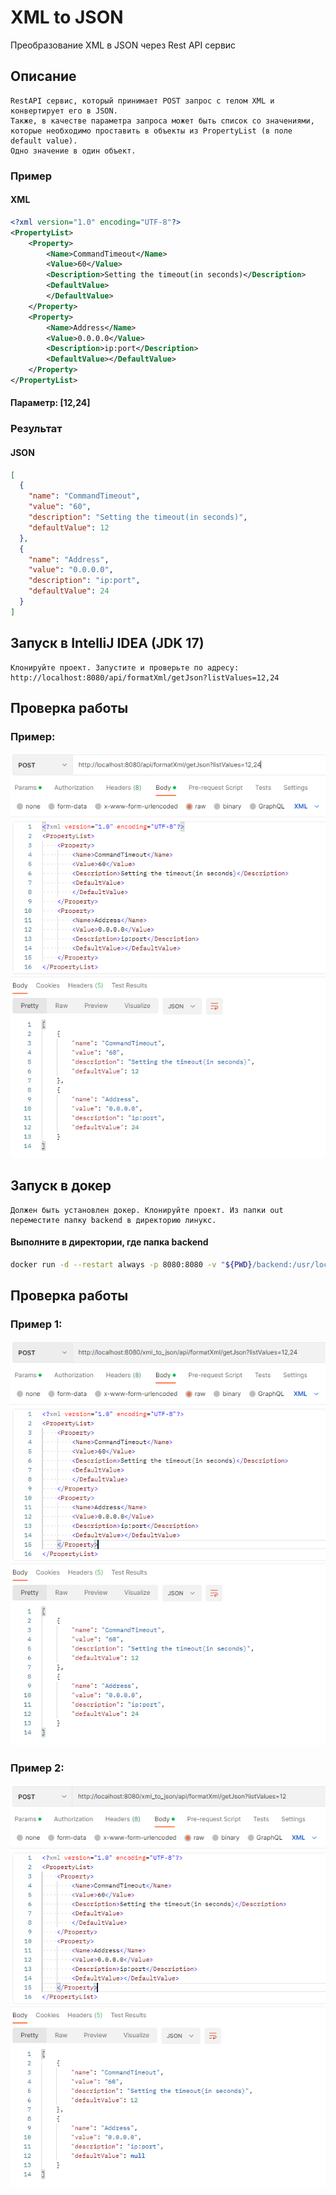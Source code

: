 # XML to JSON


Преобразование XML в JSON через Rest API сервис

## Описание
    RestAPI сервис, который принимает POST запрос с телом XML и конвертирует его в JSON. 
    Также, в качестве параметра запроса может быть список со значениями, которые необходимо проставить в объекты из PropertyList (в поле default value).
    Одно значение в один объект.
### Пример
#### XML
```xml
<?xml version="1.0" encoding="UTF-8"?>
<PropertyList>
    <Property>
        <Name>CommandTimeout</Name>
        <Value>60</Value>
        <Description>Setting the timeout(in seconds)</Description>
        <DefaultValue>
        </DefaultValue>
    </Property>
    <Property>
        <Name>Address</Name>
        <Value>0.0.0.0</Value>
        <Description>ip:port</Description>
        <DefaultValue></DefaultValue>
    </Property>
</PropertyList>
```
#### Параметр: [12,24]
### Результат
#### JSON
```json
[
  {
    "name": "CommandTimeout",
    "value": "60",
    "description": "Setting the timeout(in seconds)",
    "defaultValue": 12
  },
  {
    "name": "Address",
    "value": "0.0.0.0",
    "description": "ip:port",
    "defaultValue": 24
  }
]
```
## Запуск в IntelliJ IDEA (JDK 17)
    Клонируйте проект. Запустите и проверьте по адресу: http://localhost:8080/api/formatXml/getJson?listValues=12,24
## Проверка работы
### Пример:
![Alt text](/src/main/resources/screenshots/test_api_xml_1.PNG "Скриншот - проверка апи")
## Запуск в докер
    Должен быть установлен докер. Клонируйте проект. Из папки out переместите папку backend в директорию линукс.
#### Выполните в директории, где папка backend
```bash
docker run -d --restart always -p 8080:8080 -v "${PWD}/backend:/usr/local/tomcat/webapps" --name xml_to_json tomcat:9.0.65-jdk17
```
## Проверка работы 
### Пример 1:
![Alt text](/src/main/resources/screenshots/test_api_xml_2.PNG "Скриншот - проверка апи docker 1")
### Пример 2:
![Alt text](/src/main/resources/screenshots/test_api_xml_3.PNG "Скриншот - проверка апи docker 2")
    